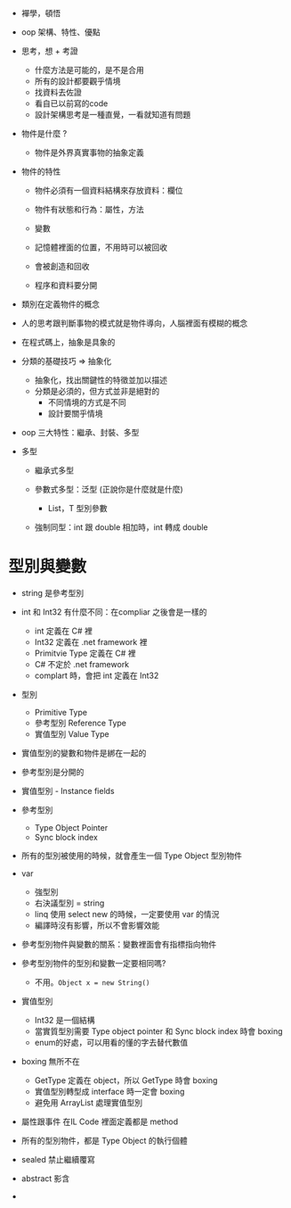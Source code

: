
- 襌學，頓悟

- oop 架構、特性、優點

- 思考，想 + 考證
  - 什麼方法是可能的，是不是合用
  - 所有的設計都要觀乎情境
  - 找資料去佐證
  - 看自已以前寫的code
  - 設計架構思考是一種直覺，一看就知道有問題
  
- 物件是什麼 ? 
  - 物件是外界真實事物的抽象定義

- 物件的特性
  - 物件必須有一個資料結構來存放資料：欄位
  - 物件有狀態和行為：屬性，方法
  - 變數
  - 記憶體裡面的位置，不用時可以被回收
  - 會被創造和回收
  
  - 程序和資料要分開
  
- 類別在定義物件的概念
  
- 人的思考跟判斷事物的模式就是物件導向，人腦裡面有模糊的概念

- 在程式碼上，抽象是具象的

- 分類的基礎技巧 => 抽象化
  - 抽象化，找出關鍵性的特徵並加以描述
  - 分類是必須的，但方式並非是絕對的
    - 不同情境的方式是不同
    - 設計要關乎情境
    
- oop 三大特性：繼承、封裝、多型 
  
- 多型
  - 繼承式多型
  - 參數式多型：泛型 (正說你是什麼就是什麼)
    - List<T>，T 型別參數
    
  - 強制同型：int 跟 double 相加時，int 轉成 double
  
# 型別與變數

- string 是參考型別
- int 和 Int32 有什麼不同：在compliar 之後會是一樣的
  - int 定義在 C# 裡 
  - Int32 定義在 .net framework 裡
  - Primitvie Type 定義在 C# 裡
  - C# 不定於 .net framework
  - complart 時，會把 int 定義在 Int32

- 型別
  - Primitive Type 
  - 參考型別 Reference Type
  - 實值型別 Value Type

- 實值型別的變數和物件是綁在一起的
- 參考型別是分開的

- 實值型別 - Instance fields
- 參考型別 
  - Type Object Pointer
  - Sync block index
  
- 所有的型別被使用的時候，就會產生一個 Type Object 型別物件

- var 
  - 強型別
  - 右決議型別 = string
  - linq 使用 select new 的時候，一定要使用 var 的情況
  - 編譯時沒有影響，所以不會影響效能
  
- 參考型別物件與變數的關系：變數裡面會有指標指向物件
- 參考型別物件的型別和變數一定要相同嗎?
  - 不用。`Object x = new String()` 

- 實值型別
  - Int32 是一個結構
  - 當實質型別需要 Type object pointer 和 Sync block index 時會 boxing
  - enum的好處，可以用看的懂的字去替代數值

- boxing 無所不在
  - GetType 定義在 object，所以 GetType 時會 boxing 
  - 實值型別轉型成 interface 時一定會 boxing
  - 避免用 ArrayList 處理實值型別
  
- 屬性跟事件 在IL Code 裡面定義都是 method
- 所有的型別物件，都是 Type Object 的執行個體

- sealed 禁止繼續覆寫
- abstract 影含
- 










